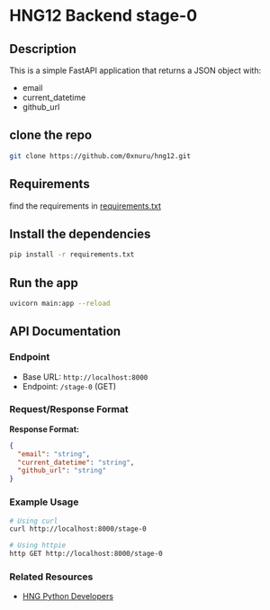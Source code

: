# HNG12 Backend stage-0

## Description

This is a simple FastAPI application that returns a JSON object with:

- email
- current_datetime
- github_url

## clone the repo

```bash
git clone https://github.com/0xnuru/hng12.git
```

## Requirements

find the requirements in [requirements.txt](https://github.com/0xnuru/hng12/stage-0/requirements.txt)

## Install the dependencies

```bash
pip install -r requirements.txt
```

## Run the app

```bash
uvicorn main:app --reload
```

## API Documentation

### Endpoint

- Base URL: `http://localhost:8000`
- Endpoint: `/stage-0` (GET)

### Request/Response Format

**Response Format:**

```json
{
  "email": "string",
  "current_datetime": "string",
  "github_url": "string"
}
```

### Example Usage

```bash
# Using curl
curl http://localhost:8000/stage-0

# Using httpie
http GET http://localhost:8000/stage-0
```

### Related Resources

- [HNG Python Developers](https://hng.tech/hire/python-developers)
